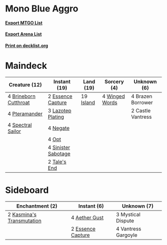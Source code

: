 # Mono Blue Aggro

#### [Export MTGO List](../collection/Mono%20Blue%20Aggro/Mono%20Blue%20Aggro.txt)
#### [Export Arena List](../collection/Mono%20Blue%20Aggro/Mono%20Blue%20Aggro_arena.txt)
#### [Print on decklist.org](http://decklist.org/?deckmain=4%09Brazen%20Borrower%0A4%09Brineborn%20Cutthroat%0A2%09Castle%20Vantress%0A2%09Essence%20Capture%0A19%09Island%0A3%09Lazotep%20Plating%0A4%09Negate%0A4%09Opt%0A4%09Pteramander%0A4%09Sinister%20Sabotage%0A4%09Spectral%20Sailor%0A2%09Tale's%20End%0A4%09Winged%20Words&deckside=4%09Aether%20Gust%0A2%09Essence%20Capture%0A2%09Kasmina's%20Transmutation%0A3%09Mystical%20Dispute%0A4%09Vantress%20Gargoyle)
# Maindeck

|                                         Creature (12)                                          |                                         Instant (19)                                         |                                     Land (19)                                      |                                       Sorcery (4)                                       |   Unknown (6)   |
|------------------------------------------------------------------------------------------------|----------------------------------------------------------------------------------------------|------------------------------------------------------------------------------------|-----------------------------------------------------------------------------------------|-----------------|
|4 [Brineborn Cutthroat](http://gatherer.wizards.com/Pages/Card/Details.aspx?multiverseid=466804)|2 [Essence Capture](http://gatherer.wizards.com/Pages/Card/Details.aspx?multiverseid=457181)  |19 [Island](http://gatherer.wizards.com/Pages/Card/Details.aspx?multiverseid=439857)|4 [Winged Words](http://gatherer.wizards.com/Pages/Card/Details.aspx?multiverseid=466834)|4 Brazen Borrower|
|4 [Pteramander](http://gatherer.wizards.com/Pages/Card/Details.aspx?multiverseid=457191)        |3 [Lazotep Plating](http://gatherer.wizards.com/Pages/Card/Details.aspx?multiverseid=460986)  |                                                                                    |                                                                                         |2 Castle Vantress|
|4 [Spectral Sailor](http://gatherer.wizards.com/Pages/Card/Details.aspx?multiverseid=466830)    |4 [Negate](http://gatherer.wizards.com/Pages/Card/Details.aspx?multiverseid=423707)           |                                                                                    |                                                                                         |                 |
|                                                                                                |4 [Opt](http://gatherer.wizards.com/Pages/Card/Details.aspx?multiverseid=442948)              |                                                                                    |                                                                                         |                 |
|                                                                                                |4 [Sinister Sabotage](http://gatherer.wizards.com/Pages/Card/Details.aspx?multiverseid=452804)|                                                                                    |                                                                                         |                 |
|                                                                                                |2 [Tale's End](http://gatherer.wizards.com/Pages/Card/Details.aspx?multiverseid=466831)       |                                                                                    |                                                                                         |                 |


# Sideboard

|                                          Enchantment (2)                                           |                                        Instant (6)                                         |    Unknown (7)    |
|----------------------------------------------------------------------------------------------------|--------------------------------------------------------------------------------------------|-------------------|
|2 [Kasmina's Transmutation](http://gatherer.wizards.com/Pages/Card/Details.aspx?multiverseid=460984)|4 [Aether Gust](http://gatherer.wizards.com/Pages/Card/Details.aspx?multiverseid=466796)    |3 Mystical Dispute |
|                                                                                                    |2 [Essence Capture](http://gatherer.wizards.com/Pages/Card/Details.aspx?multiverseid=457181)|4 Vantress Gargoyle|

